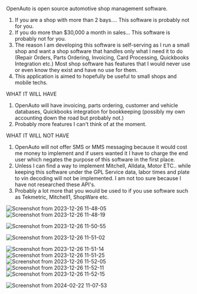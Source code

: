 OpenAuto is open source automotive shop management software. 

1. If you are a shop with more than 2 bays.... This software is probably not for you.
2. If you do more than $30,000 a month in sales... This software is probably not for you.
3. The reason I am developing this software is self-serving as I run a small shop and want a shop software that handles
only what I need it to do (Repair Orders, Parts Ordering, Invoicing, Card Processing, Quickbooks Integration etc.)
Most shop software has features that I would never use or even know they exist and have no use for them.
4. This application is aimed to hopefully be useful to small shops and mobile techs.


WHAT IT WILL HAVE

1. OpenAuto will have invoicing, parts ordering, customer and vehicle databases, Quickbooks integration for bookkeeping
   (possibly my own accounting down the road but probably not.)
2. Probably more features I can't think of at the moment.


WHAT IT WILL NOT HAVE

1. OpenAuto will not offer SMS or MMS messaging because it would cost me money to implement and if users wanted it I 
have to charge the end user which negates the purpose of this software in the first place.
2. Unless I can find a way to implement Mitchell, Alldata, Motor ETC.. while keeping this software under the GPL
Service data, labor times and plate to vin decoding will not be implemented. I am not too sure because I have not 
researched these API's.
3. Probably a lot more that you would be used to if you use software such as Tekmetric, Mitchell1, ShopWare etc.

![Screenshot from 2023-12-26 11-48-05](https://github.com/winterautollc/OpenAutoLite/assets/152924067/baea7997-5d43-47ae-b3be-a50297eedfd2)
![Screenshot from 2023-12-26 11-48-19](https://github.com/winterautollc/OpenAutoLite/assets/152924067/3ba000a7-3d58-4d0f-9c82-0fb627a248e6)

![Screenshot from 2023-12-26 11-50-55](https://github.com/winterautollc/OpenAutoLite/assets/152924067/a4755c6d-38b2-4193-bd50-6bdccda0b036)

![Screenshot from 2023-12-26 11-51-02](https://github.com/winterautollc/OpenAutoLite/assets/152924067/fc7194f4-5fda-4f7a-9251-4732303d7410)

![Screenshot from 2023-12-26 11-51-14](https://github.com/winterautollc/OpenAutoLite/assets/152924067/fddd50cd-1ec9-4466-80e6-5b8640ab6653)
![Screenshot from 2023-12-26 11-51-25](https://github.com/winterautollc/OpenAutoLite/assets/152924067/493f2bbd-258d-47b5-8190-b99299234f64)
![Screenshot from 2023-12-26 11-52-05](https://github.com/winterautollc/OpenAutoLite/assets/152924067/b9cd8a7a-6cb7-43d4-9458-1618a9862472)
![Screenshot from 2023-12-26 11-52-11](https://github.com/winterautollc/OpenAutoLite/assets/152924067/09af80a3-94fc-4990-96a0-186581766f39)
![Screenshot from 2023-12-26 11-52-15](https://github.com/winterautollc/OpenAutoLite/assets/152924067/8fee5d00-f838-46a7-8cb8-2243df4759b2)


![Screenshot from 2024-02-22 11-07-53](https://github.com/winterautollc/OpenAutoLite/assets/152924067/0e063754-6611-40b8-be07-f5b1d6337059)

